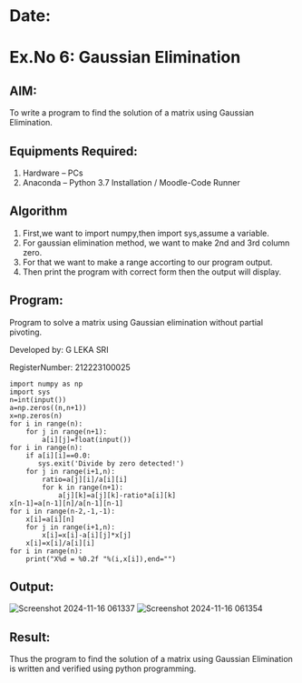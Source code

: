# Date:
# Ex.No 6: Gaussian Elimination

## AIM:
To write a program to find the solution of a matrix using Gaussian Elimination.

## Equipments Required:
1. Hardware – PCs
2. Anaconda – Python 3.7 Installation / Moodle-Code Runner

## Algorithm
1. First,we want to import numpy,then import sys,assume a variable.
2. For gaussian elimination method, we want to make 2nd and 3rd column zero.
3. For that we want to make a range accorting to our program output.
4. Then print the program with correct form then the output will display.

## Program:
Program to solve a matrix using Gaussian elimination without partial pivoting.

Developed by: G LEKA SRI

RegisterNumber: 212223100025
```
import numpy as np
import sys
n=int(input())
a=np.zeros((n,n+1))
x=np.zeros(n)
for i in range(n):
    for j in range(n+1):
        a[i][j]=float(input())
for i in range(n):
    if a[i][i]==0.0:
       sys.exit('Divide by zero detected!')
    for j in range(i+1,n):
        ratio=a[j][i]/a[i][i]
        for k in range(n+1):
            a[j][k]=a[j][k]-ratio*a[i][k]
x[n-1]=a[n-1][n]/a[n-1][n-1]
for i in range(n-2,-1,-1):
    x[i]=a[i][n]
    for j in range(i+1,n):
        x[i]=x[i]-a[i][j]*x[j]
    x[i]=x[i]/a[i][i]
for i in range(n):
    print("X%d = %0.2f "%(i,x[i]),end="")
```

## Output:
![Screenshot 2024-11-16 061337](https://github.com/user-attachments/assets/a2f247d5-382a-48e7-b0d9-0f263fe3ad71)
![Screenshot 2024-11-16 061354](https://github.com/user-attachments/assets/9489fbfb-7f26-4bd8-94c4-7659276b86cf)



## Result:
Thus the program to find the solution of a matrix using Gaussian Elimination is written and verified using python programming.

